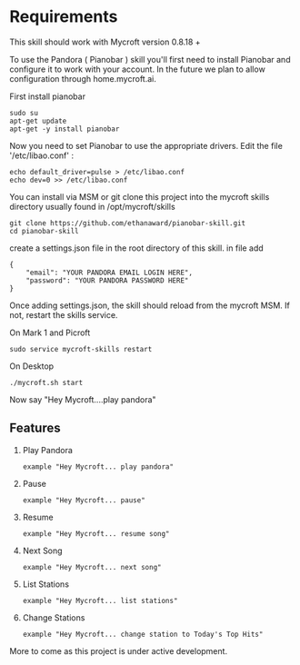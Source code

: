 # Requirements

This skill should work with Mycroft version 0.8.18 +

To use the Pandora ( Pianobar ) skill you'll first need to install Pianobar and configure it to work with your account.  In the future we plan to allow configuration through home.mycroft.ai.

First install pianobar

```
sudo su
apt-get update
apt-get -y install pianobar
```

Now you need to set Pianobar to use the appropriate drivers. Edit the file '/etc/libao.conf' :

```
echo default_driver=pulse > /etc/libao.conf
echo dev=0 >> /etc/libao.conf
```

You can install via MSM or git clone this project into the mycroft skills directory usually found in /opt/mycroft/skills
```
git clone https://github.com/ethanaward/pianobar-skill.git
cd pianobar-skill
```

create a settings.json file in the root directory of this skill. in file add


```
{
    "email": "YOUR PANDORA EMAIL LOGIN HERE",
    "password": "YOUR PANDORA PASSWORD HERE"
}
```

Once adding settings.json, the skill should reload from the mycroft MSM. If not, restart the skills service.

On Mark 1 and Picroft
```
sudo service mycroft-skills restart
```

On Desktop

```
./mycroft.sh start
```

Now say "Hey Mycroft....play pandora"

## Features

1. Play Pandora 
                
       example "Hey Mycroft... play pandora"

2. Pause 
    
       example "Hey Mycroft... pause"

3. Resume
    
       example "Hey Mycroft... resume song"

4. Next Song
    
       example "Hey Mycroft... next song"

5. List Stations
    
       example "Hey Mycroft... list stations"

6. Change Stations
    
       example "Hey Mycroft... change station to Today's Top Hits"



More to come as this project is under active development. 
